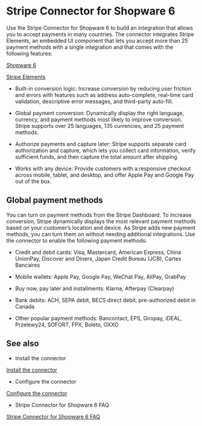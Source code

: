 # Stripe Connector for Shopware 6

Use the Stripe Connector for Shopware 6 to build an integration that allows you to accept payments in many countries. The connector integrates Stripe Elements, an embedded UI component that lets you accept more than 25 payment methods with a single integration and that comes with the following features:

[Shopware 6](https://www.shopware.com/en/)

[Stripe Elements](/payments/elements)

- Built-in conversion logic: Increase conversion by reducing user friction and errors with features such as address auto-complete, real-time card validation, descriptive error messages, and third-party auto-fill.

- Global payment conversion: Dynamically display the right language, currency, and payment methods most likely to improve conversion. Stripe supports over 25 languages, 135 currencies, and 25 payment methods.

- Authorize payments and capture later: Stripe supports separate card authorization and capture, which lets you collect card information, verify sufficient funds, and then capture the total amount after shipping.

- Works with any device: Provide customers with a responsive checkout across mobile, tablet, and desktop, and offer Apple Pay and Google Pay out of the box.

## Global payment methods

You can turn on payment methods from the Stripe Dashboard. To increase conversion, Stripe dynamically displays the most relevant payment methods based on your customer’s location and device. As Stripe adds new payment methods, you can turn them on without needing additional integrations. Use the connector to enable the following payment methods:

- Credit and debit cards: Visa, Mastercard, American Express, China UnionPay, Discover and Diners, Japan Credit Bureau (JCB), Cartes Bancaires

- Mobile wallets: Apple Pay, Google Pay, WeChat Pay, AliPay, GrabPay

- Buy now, pay later and installments: Klarna, Afterpay (Clearpay)

- Bank debits: ACH, SEPA debit, BECS direct debit, pre-authorized debit in Canada

- Other popular payment methods: Bancontact, EPS, Giropay, iDEAL, Przelewy24, SOFORT, FPX, Boleto, OXXO

## See also

- Install the connector

[Install the connector](/connectors/shopware6/installation)

- Configure the connector

[Configure the connector](/connectors/shopware6/configuration)

- Stripe Connector for Shopware 6 FAQ

[Stripe Connector for Shopware 6 FAQ](https://support.stripe.com/questions/shopware)

